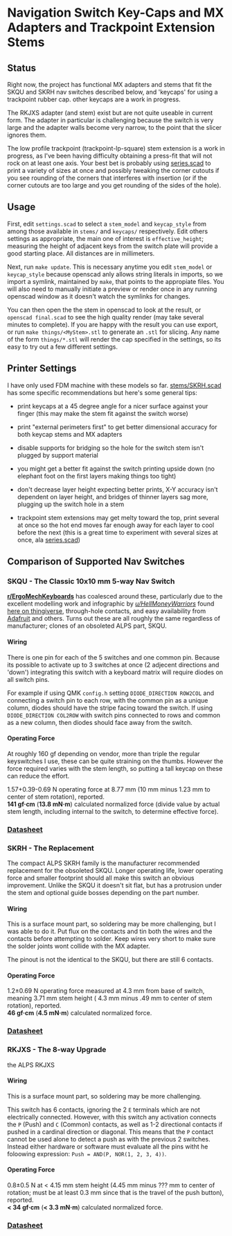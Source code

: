 # Navigation Switch Key-Caps and MX Adapters and Trackpoint Extension Stems

## Status
Right now, the project has functional MX adapters and stems that fit the SKQU and SKRH nav switches described below, and 'keycaps' for using a trackpoint rubber cap. other keycaps are a work in progress.

The RKJXS adapter (and stem) exist but are not quite useable in current form. The adapter in particular is challenging because the switch is very large and the adapter walls become very narrow, to the point that the slicer ignores them.

The low profile trackpoint (trackpoint-lp-square) stem extension is a work in progress, as I've been having difficulty obtaining a press-fit that will not rock on at least one axis.  Your best bet is probably using [series.scad](series.scad) to print a variety of sizes at once and possibly tweaking the corner cutouts if you see rounding of the corners that interferes with insertion (or if the corner cutouts are too large and you get rounding of the sides of the hole).

## Usage

First, edit `settings.scad` to select a `stem_model` and `keycap_style` from among those available in `stems/` and `keycaps/` respectively. Edit others settings as appropriate, the main one of interest is `effective_height`; measuring the height of adjacent keys from the switch plate will provide a good starting place. All distances are in millimeters.

Next, run `make update`. This is necessary anytime you edit `stem_model` or `keycap_style` because openscad anly allows string literals in imports, so we import a symlink, maintained by `make`, that points to the appropiate files. You will also need to manually initiate a preview or render once in any running openscad window as it doesn't watch the symlinks for changes.

You can then open the the stem in openscad to look at the result, or `openscad final.scad` to see the high quality render (may take several minutes to complete). If you are happy with the result you can use export, or run `make things/<MyStem>.stl` to generate an `.stl` for slicing. Any name of the form `things/*.stl` will render the cap specified in the settings, so its easy to try out a few different settings.


## Printer Settings

I have only used FDM machine with these models so far. [stems/SKRH.scad](stems/SKRH.scad) has some specific recommendations but here's some general tips:

* print keycaps at a 45 degree angle for a nicer surface against your finger (this may make the stem fit against the switch worse)

* print "external perimeters first" to get better dimensional accuracy for both keycap stems and MX adapters

* disable supports for bridging so the hole for the switch stem isn't plugged by support material

* you might get a better fit against the switch printing upside down (no elephant foot on the first layers making things too tight)

* don't decrease layer height expecting better prints, X-Y accuracy isn't dependent on layer height, and bridges of thinner layers sag more, plugging up the switch hole in a stem

* trackpoint stem extensions may get melty toward the top, print several at once so the hot end moves far enough away for each layer to cool before the next (this is a great time to experiment with several sizes at once, ala [series.scad](series.scad))

## Comparison of Supported Nav Switches

### SKQU - The Classic 10x10 mm 5-way Nav Switch

**[r/ErgoMechKeyboards](https://www.reddit.com/r/ErgoMechKeyboards/)** has coalesced around these, particularly due to the excellent modelling work and infographic by *[u/HellMoneyWarriors](https://www.reddit.com/user/hellmoneywarriors/)* found [here on thingiverse](https://www.thingiverse.com/thing:3958026), through-hole contacts, and easy availability from [Adafruit](https://www.adafruit.com/product/504) and others. Turns out these are all roughly the same regardless of manufacturer; clones of an obsoleted ALPS part, SKQU.

#### Wiring
There is one pin for each of the 5 switches and one common pin.
Because its possible to activate up to 3 switches at once (2 adjecent directions and 'down') integrating this switch with a keyboard matrix will require diodes on all switch pins.

For example if using QMK `config.h` setting `DIODE_DIRECTION ROW2COL` and connecting a switch pin to each row, with the common pin as a unique column, diodes should have the stripe facing toward the switch.  If using `DIODE_DIRECTION COL2ROW` with switch pins connected to rows and common as a new column, then diodes should face away from the switch.


#### Operating Force
At roughly 160 gf depending on vendor, more than triple the regular keyswitches I use, these can be quite straining on the thumbs. However the force required varies with the stem length, so putting a tall keycap on these can reduce the effort.

1.57+0.39-0.69 N operating force at 8.77 mm (10 mm minus 1.23 mm to center of stem rotation), reported.<br>
**141 gf·cm** (**13.8 mN·m**) calculated normalized force (divide value by actual stem length, including internal to the switch, to determine effective force).

### [Datasheet](https://cdn-shop.adafruit.com/datasheets/SKQUCAA010-ALPS.pdf)



### SKRH - The Replacement

The compact ALPS SKRH family is the manufacturer recommended replacement for the obsoleted SKQU. Longer operating life, lower operating force and smaller footprint should all make this switch an obvious improvement. Unlike the SKQU it doesn't sit flat, but has a protrusion under the stem and optional guide bosses depending on the part number.

#### Wiring
This is a surface mount part, so soldering may be more challenging, but I was able to do it. Put flux on the contacts and tin both the wires and the contacts before attempting to solder. Keep wires very short to make sure the solder joints wont collide with the MX adapter.

The pinout is not the identical to the SKQU, but there are still 6 contacts.

#### Operating Force
1.2±0.69 N operating force measured at 4.3 mm from base of switch, meaning 3.71 mm stem height ( 4.3 mm minus .49 mm to center of stem rotation), reported.<br>
**46 gf·cm** (**4.5 mN·m**) calculated normalized force.

### [Datasheet](https://tech.alpsalpine.com/prod/e/pdf/multicontrol/switch/skrh/skrh.pdf)



### RKJXS - The 8-way Upgrade
the ALPS RKJXS

#### Wiring
This is a surface mount part, so soldering may be more challenging.

This switch has 6 contacts, ignoring the 2 `E` terminals which are not electrically connected. However, with this switch any activation connects the `P` (Push) and `C` (Common) contacts, as well as 1-2 directional contacts if pushed in a cardinal direction or diagonal.  This means that the `P` contact cannot be used alone to detect a push as with the previous 2 switches. Instead either hardware or software must evaluate all the pins witht he foloowing expression: `Push = AND(P, NOR(1, 2, 3, 4))`.

#### Operating Force
0.8±0.5 N at < 4.15 mm stem height (4.45 mm minus ??? mm to center of rotation; must be at least 0.3 mm since that is the travel of the push button), reported.<br>
**< 34 gf·cm** (**< 3.3 mN·m**) calculated normalized force.

### [Datasheet](https://tech.alpsalpine.com/prod/e/pdf/multicontrol/switch/rkjxs/rkjxs.pdf)
